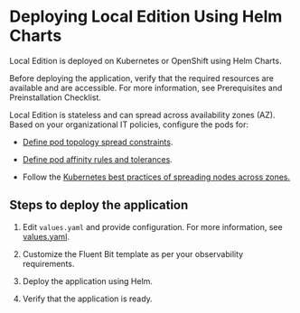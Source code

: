 ﻿---
sidebar_position: 1
---

# Deploying Local Edition Using Helm Charts

<head>
  <meta name="guidename" content="API Management"/>
  <meta name="context" content="GUID-2f7b8770-4bcd-47c7-a0cb-026163311c42"/>
</head>

Local Edition is deployed on Kubernetes or OpenShift using Helm Charts. 

Before deploying the application, verify that the required resources are available and are accessible. For more information, see Prerequisites and Preinstallation Checklist.

Local Edition is stateless and can spread across availability zones (AZ). Based on your organizational IT policies, configure the pods for:

- [Define pod topology spread constraints](https://kubernetes.io/docs/concepts/scheduling-eviction/topology-spread-constraints/).

- [Define pod affinity rules and tolerances](https://kubernetes.io/docs/concepts/scheduling-eviction/taint-and-toleration/).

- Follow the [Kubernetes best practices of spreading nodes across zones.](https://kubernetes.io/docs/setup/best-practices/multiple-zones/)

## Steps to deploy the application

1. Edit `values.yaml` and provide configuration. For more information, see [values.yaml](../DeployingLocalEdition/values.yaml.md).

2. Customize the Fluent Bit template as per your observability requirements.

3. Deploy the application using Helm.

4. Verify that the application is ready.
